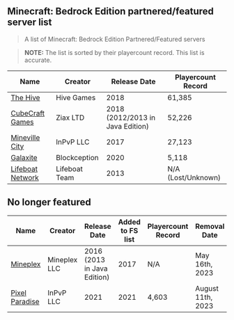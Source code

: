 ## Minecraft: Bedrock Edition partnered/featured server list

> A list of Minecraft: Bedrock Edition Partnered/Featured servers

> **NOTE:** The list is sorted by their playercount record. This list is accurate.

Name | Creator | Release Date | Playercount Record
|--|--|--|--|
[The Hive](https://playhive.com/)|Hive Games|2018|61,385
[CubeCraft Games](https://cubecraft.net)|Ziax LTD|2018 (2012/2013 in Java Edition)|52,226
[Mineville City](https://mineville.gg/)|InPvP LLC|2017|27,123
[Galaxite](https://galaxite.net)|Blockception|2020|5,118
[Lifeboat Network](https://lbsg.net/)|Lifeboat Team|2013|N/A (Lost/Unknown)

## No longer featured

Name | Creator | Release Date | Added to FS list | Playercount Record | Removal Date | Server Still Running?
|--|--|--|--|--|--|--|
[Mineplex](https://mineplex.com/)|Mineplex LLC|2016 (2013 in Java Edition)|2017|N/A|May 16th, 2023|No
[Pixel Paradise](https://www.pixelparadise.gg)|InPvP LLC|2021|2021|4,603|August 11th, 2023|No


